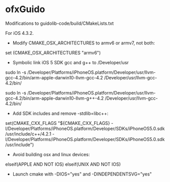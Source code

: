 # ofxGuido

Modifications to guidolib-code/build/CMakeLists.txt

For iOS 4.3.2.

- Modify CMAKE_OSX_ARCHITECTURES to armv6 or armv7, not both:

set (CMAKE_OSX_ARCHITECTURES "armv6")

- Symbolic link iOS 5 SDK gcc and g++ to /Developer/usr

sudo ln -s /Developer/Platforms/iPhoneOS.platform/Developer/usr/llvm-gcc-4.2/bin/arm-apple-darwin10-llvm-gcc-4.2 /Developer/usr/llvm-gcc-4.2/bin/

sudo ln -s /Developer/Platforms/iPhoneOS.platform/Developer/usr/llvm-gcc-4.2/bin/arm-apple-darwin10-llvm-g++-4.2 /Developer/usr/llvm-gcc-4.2/bin/

- Add SDK includes and remove -stdlib=libc++:

set(CMAKE_CXX_FLAGS "${CMAKE_CXX_FLAGS} -I/Developer/Platforms/iPhoneOS.platform/Developer/SDKs/iPhoneOS5.0.sdk/usr/include/c++/4.2.1 -I/Developer/Platforms/iPhoneOS.platform/Developer/SDKs/iPhoneOS5.0.sdk/usr/include")

- Avoid building osx and linux devices:

elseif(APPLE AND NOT IOS)
elseif(UNIX AND NOT IOS)


- Launch cmake with -DIOS="yes" and -DINDEPENDENTSVG="yes"

 
